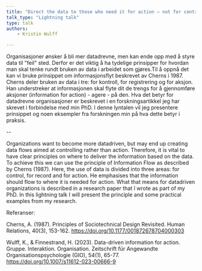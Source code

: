 ```yaml
---
title: "Direct the data to those who need it for action – not for control!"
talk_type: "Lightning talk"
type: talk
authors:
    - Kristin Wulff

---
```

Organisasjoner ønsker å bli mer datadrevne, men kan ende opp med å styre data til "feil" sted. Derfor er det viktig å ha tydelige prinsipper for hvordan man skal tenke rundt bruken av data i arbeidet som gjøres.Til å oppnå det kan vi bruke prinsippet om informasjonsflyt beskrevet av Cherns i 1987. Cherns deler bruken av data i tre: for kontroll, for registrering og for aksjon. Han understreker at informasjonen skal flyte dit de trengs for å gjennomføre aksjoner (information for action) - agere - på den. Hva det betyr for datadrevne organisasjoner er beskrevet i en forskningsartikkel jeg har skrevet i forbindelse med min PhD. I denne lyntalen vil jeg presentere prinsippet og noen eksempler fra forskningen min på hva dette betyr i praksis. 

--

Organizations want to become more datadriven, but may end up creating data flows aimed at controlling rather than action. Therefore, it is vital to have clear principles on where to deliver the information based on the data. To achieve this we can use the principle of Information Flow as described by Cherns (1987). Here, the use of data is divided into three areas: for control, for record and for action. He emphasises that the information should flow to where it is needed for action. What that means for datadriven organizations is described in a research paper that I wrote as part of my PhD. In this lightning talk I will present the principle and some practical examples from my research. 

Referanser: 

Cherns, A. (1987). Principles of Sociotechnical Design Revisited. Human Relations, 40(3), 153-162. https://doi.org/10.1177/001872678704000303 

Wulff, K., & Finnestrand, H. (2023). Data-driven information for action. Gruppe. Interaktion. Organisation. Zeitschrift für Angewandte Organisationspsychologie (GIO), 54(1), 65-77. https://doi.org/10.1007/s11612-023-00666-9 
